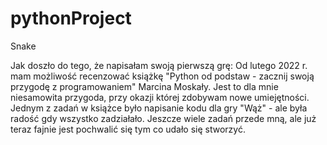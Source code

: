 # pythonProject
Snake

Jak doszło do tego, że napisałam swoją pierwszą grę:
Od lutego 2022 r. mam możliwość recenzować książkę "Python od podstaw - zacznij swoją przygodę z programowaniem" Marcina Moskały.
Jest to dla mnie niesamowita przygoda, przy okazji której zdobywam nowe umiejętności. 
Jednym z zadań w książce było napisanie kodu dla gry "Wąż" - ale była radość gdy wszystko zadziałało.
Jeszcze wiele zadań przede mną, ale już teraz fajnie jest pochwalić się tym co udało się stworzyć.
